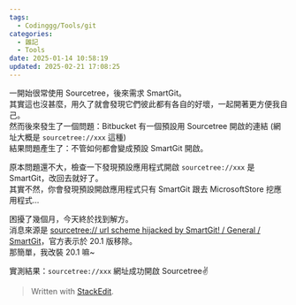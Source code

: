 ```yaml
---
tags:
  - Codinggg/Tools/git
categories:
  - 雜記
  - Tools
date: 2025-01-14 10:58:19
updated: 2025-02-21 17:08:25
---
```

一開始很常使用 Sourcetree，後來需求 SmartGit。  
其實這也沒甚麼，用久了就會發現它們彼此都有各自的好壞，一起開著更方便我自己。  
然而後來發生了一個問題：Bitbucket 有一個預設用 Sourcetree 開啟的連結 (網址大概是 `sourcetree://xxx` 這種)  
結果問題產生了：不管如何都會變成預設 SmartGit 開啟。

原本問題還不大，檢查一下發現預設應用程式開啟 `sourcetree://xxx` 是 SmartGit，改回去就好了。  
其實不然，你會發現預設開啟應用程式只有 SmartGit 跟去 MicrosoftStore 挖應用程式...

困擾了幾個月，今天終於找到解方。  
消息來源是 [sourcetree:// url scheme hijacked by SmartGit! / General / SmartGit](https://smartgit.userecho.com/communities/1/topics/1146-sourcetree-url-scheme-hijacked-by-smartgit)，官方表示於 20.1 版移除。  
那簡單，我改裝 20.1 嘛~

實測結果：`sourcetree://xxx` 網址成功開啟 Sourcetree✌️

> Written with [StackEdit](https://stackedit.io/).